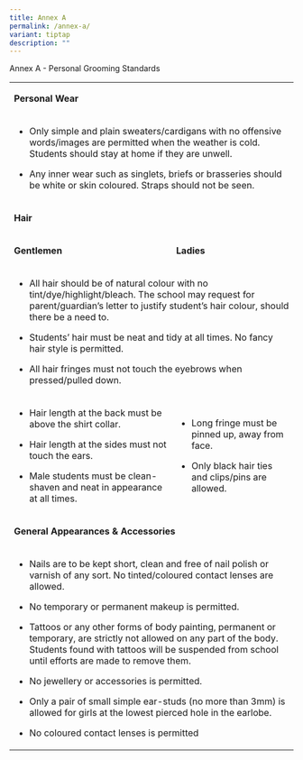 ```yaml
---
title: Annex A
permalink: /annex-a/
variant: tiptap
description: ""
---
```

<p>Annex A - Personal Grooming Standards</p>
<table style="minWidth: 50px">
<colgroup>
<col>
<col>
</colgroup>
<tbody>
<tr>
<td rowspan="1" colspan="2">
<p><strong>Personal Wear</strong>
</p>
</td>
</tr>
<tr>
<td rowspan="1" colspan="2">
<ul data-tight="true" class="tight">
<li>
<p>Only simple and plain sweaters/cardigans with no offensive words/images
are permitted when the weather is cold. Students should stay at home if
they are unwell.</p>
</li>
<li>
<p>Any inner wear such as singlets, briefs or brasseries should be white
or skin coloured. Straps should not be seen.</p>
</li>
</ul>
</td>
</tr>
<tr>
<td rowspan="1" colspan="2">
<p><strong>Hair</strong>
</p>
</td>
</tr>
<tr>
<td rowspan="1" colspan="1">
<p><strong>Gentlemen</strong>
</p>
</td>
<td rowspan="1" colspan="1">
<p><strong>Ladies</strong>
</p>
</td>
</tr>
<tr>
<td rowspan="1" colspan="2">
<ul data-tight="true" class="tight">
<li>
<p>All hair should be of natural colour with no tint/dye/highlight/bleach.
The school may request for parent/guardian’s letter to justify student’s
hair colour, should there be a need to.</p>
</li>
<li>
<p>Students’ hair must be neat and tidy at all times. No fancy hair style
is permitted.</p>
</li>
<li>
<p>All hair fringes must not touch the eyebrows when pressed/pulled down.</p>
</li>
</ul>
</td>
</tr>
<tr>
<td rowspan="1" colspan="1">
<ul data-tight="true" class="tight">
<li>
<p>Hair length at the back must be above the shirt collar.</p>
</li>
<li>
<p>Hair length at the sides must not touch the ears.</p>
</li>
<li>
<p>Male students must be clean-shaven and neat in appearance at all times.</p>
</li>
</ul>
</td>
<td rowspan="1" colspan="1">
<ul data-tight="true" class="tight">
<li>
<p>Long fringe must be pinned up, away from face.</p>
</li>
<li>
<p>Only black hair ties and clips/pins are allowed.</p>
</li>
</ul>
</td>
</tr>
<tr>
<td rowspan="1" colspan="2">
<p><strong>General Appearances &amp; Accessories</strong>
</p>
</td>
</tr>
<tr>
<td rowspan="1" colspan="2">
<ul data-tight="true" class="tight">
<li>
<p>Nails are to be kept short, clean and free of nail polish or varnish of
any sort. No tinted/coloured contact lenses are allowed.</p>
</li>
<li>
<p>No temporary or permanent makeup is permitted.</p>
</li>
<li>
<p>Tattoos or any other forms of body painting, permanent or temporary, are
strictly not allowed on any part of the body. Students found with tattoos
will be suspended from school until efforts are made to remove them.</p>
</li>
<li>
<p>No jewellery or accessories is permitted.</p>
</li>
<li>
<p>Only a pair of small simple ear-studs (no more than 3mm) is allowed for
girls at the lowest pierced hole in the earlobe.</p>
</li>
<li>
<p>No coloured contact lenses is permitted</p>
</li>
</ul>
</td>
</tr>
</tbody>
</table>
<p></p>